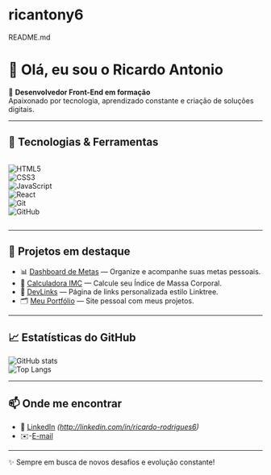 # ricantony6
README.md
# 👋 Olá, eu sou o Ricardo Antonio  

🎯 **Desenvolvedor Front-End em formação**  
Apaixonado por tecnologia, aprendizado constante e criação de soluções digitais.  

---

## 🚀 Tecnologias & Ferramentas
<div style="display: flex; gap: 10px; flex-wrap: wrap;">
  
![HTML5](https://img.shields.io/badge/HTML5-E34F26?style=for-the-badge&logo=html5&logoColor=white)  
![CSS3](https://img.shields.io/badge/CSS3-1572B6?style=for-the-badge&logo=css3&logoColor=white)  
![JavaScript](https://img.shields.io/badge/JavaScript-F7DF1E?style=for-the-badge&logo=javascript&logoColor=black)  
![React](https://img.shields.io/badge/React-20232A?style=for-the-badge&logo=react&logoColor=61DAFB)  
![Git](https://img.shields.io/badge/Git-F05032?style=for-the-badge&logo=git&logoColor=white)  
![GitHub](https://img.shields.io/badge/GitHub-181717?style=for-the-badge&logo=github&logoColor=white)  

</div>

---

## 📌 Projetos em destaque
- 📊 [Dashboard de Metas](https://github.com/ricantony6/Deshboard-de-metas) — Organize e acompanhe suas metas pessoais.  
- 🧮 [Calculadora IMC](https://github.com/ricantony6/calculadora-imc) — Calcule seu Índice de Massa Corporal.  
- 🔗 [DevLinks](https://github.com/ricantony6/devlinks) — Página de links personalizada estilo Linktree.  
- 🗂️ [Meu Portfólio](https://github.com/ricantony6/My-portifolio) — Site pessoal com meus projetos.  

---

## 📈 Estatísticas do GitHub
![GitHub stats](https://github-readme-stats.vercel.app/api?username=ricantony6&show_icons=true&theme=tokyonight)  
![Top Langs](https://github-readme-stats.vercel.app/api/top-langs/?username=ricantony6&layout=compact&theme=tokyonight)

---

## 📫 Onde me encontrar
- 💼 [LinkedIn](https://www.linkedin.com) *(http://linkedin.com/in/ricardo-rodrigues6)*  
- ✉️-[E-mail](mailto:ricantony66@gmail.com)

---
✨ Sempre em busca de novos desafios e evolução constante!
